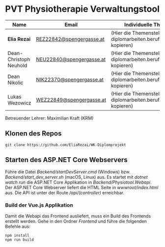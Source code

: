 # PVT Physiotherapie Verwaltungstool

| Name                   | Email                    | Individuelle Themenstellung                                                    | Klasse |
| ---------------------- | ------------------------ | ------------------------------------------------------------------------------ | ------ |
| **Elia Rezai**         | REZ22842@spengergasse.at | (Hier die Themenstellung von diplomarbeiten.berufsbildendeschulen.at kopieren) | 5CAIF  |
| Dean-Christoph Neuhold | NEU22840@spengergasse.at | (Hier die Themenstellung von diplomarbeiten.berufsbildendeschulen.at kopieren) | 5CAIF  |
| Dean Nikolic           | NIK22370@spengergasse.at | (Hier die Themenstellung von diplomarbeiten.berufsbildendeschulen.at kopieren) | 5CAIF  |
| Lukas Wezowicz         | WEZ22849@spengergasse.at | (Hier die Themenstellung von diplomarbeiten.berufsbildendeschulen.at kopieren) | 5CAIF  |

Betreuender Lehrer: Maximilian Kraft (KRM)

## Klonen des Repos

```
git clone https://github.com/EliaRezai/WK-Diplomprojekt
```

## Starten des ASP.NET Core Webservers

Führe die Datei *Backend/startDevServer.cmd* (Windows) bzw. *Backend/start_dev_server.sh* (macOS, Linux) aus.
Es startet mit *dotnet watch run* die ASP.NET Core Applikation in *Backend/Physiotool.Webapi*.
Der ASP.NET Core Webserver liefert die HTML Seite in *wwwroot/index.html* aus. Die API ist unter
der Route */api/(controller)* erreichbar.

### Build der Vue.js Applikation

Damit die Webapi das Frontend ausliefert, muss ein Build des Frontends erstellt werden. Gehe
in den Ordner *Frontend* und führe die folgenden Befehle aus:
```
npm install
npm run build
```
